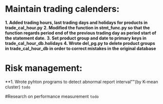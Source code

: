 # Maintain trading calenders:
**1. Added trading hours, last trading days and holidays for products in trade_cal_hour.py**
**2. Modified the function in stmt_func.py so that the function regards period end of the previous trading day as period start of the statement date.**
**3. Set product group and date to primary keys in trade_cal_hour_db.holidays**
**4. Wrote del_pg.py to delete product groups in trade_cal_hour_db in order to correct mistakes in the original database**

# Risk management:
**1. Wrote pyhton programs to detect abnormal report interval""(by K-mean cluster)
```todo```

#Research on performance measurement
```todo```
